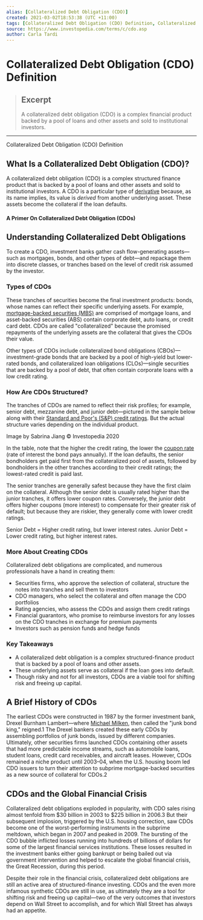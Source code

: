 ```yaml
---
alias: [Collateralized Debt Obligation (CDO)]
created: 2021-03-02T18:53:38 (UTC +11:00)
tags: [Collateralized Debt Obligation (CDO) Definition, Collateralized Debt Obligation (CDO) Definition]
source: https://www.investopedia.com/terms/c/cdo.asp
author: Carla Tardi
---
```


# Collateralized Debt Obligation (CDO) Definition

> ## Excerpt
> A collateralized debt obligation (CDO) is a complex financial product backed by a pool of loans and other assets and sold to institutional investors.

---

Collateralized Debt Obligation (CDO) Definition
## What Is a Collateralized Debt Obligation (CDO)?

A collateralized debt obligation (CDO) is a complex structured finance product that is backed by a pool of loans and other assets and sold to institutional investors. A CDO is a particular type of [derivative](https://www.investopedia.com/terms/d/derivative.asp) because, as its name implies, its value is _derived_ from another underlying asset. These assets become the collateral if the loan defaults.

#### A Primer On Collateralized Debt Obligation (CDOs)

## Understanding Collateralized Debt Obligations

To create a CDO, investment banks gather cash flow-generating assets—such as mortgages, bonds, and other types of debt—and repackage them into discrete classes, or tranches based on the level of credit risk assumed by the investor.

### Types of CDOs

These tranches of securities become the final investment products: bonds, whose names can reflect their specific underlying assets. For example, [mortgage-backed securities (MBS)](https://www.investopedia.com/terms/m/mbs.asp) are comprised of mortgage loans, and asset-backed securities (ABS) contain corporate debt, auto loans, or credit card debt. CDOs are called "collateralized" because the promised repayments of the underlying assets are the collateral that gives the CDOs their value.

Other types of CDOs include collateralized bond obligations (CBOs)—investment-grade bonds that are backed by a pool of high-yield but lower-rated bonds, and collateralized loan obligations (CLOs)—single securities that are backed by a pool of debt, that often contain corporate loans with a low credit rating. 

### How Are CDOs Structured?

The tranches of CDOs are named to reflect their risk profiles; for example, senior debt, mezzanine debt, and junior debt—pictured in the sample below along with their [Standard and Poor's (S&P) credit ratings](https://www.investopedia.com/terms/s/sp.asp). But the actual structure varies depending on the individual product.

Image by Sabrina Jiang © Investopedia 2020

In the table, note that the higher the credit rating, the lower the [coupon rate](https://www.investopedia.com/terms/c/coupon-rate.asp) (rate of interest the bond pays annually). If the loan defaults, the senior bondholders get paid first from the collateralized pool of assets, followed by bondholders in the other tranches according to their credit ratings; the lowest-rated credit is paid last.

The senior tranches are generally safest because they have the first claim on the collateral. Although the senior debt is usually rated higher than the junior tranches, it offers lower coupon rates. Conversely, the junior debt offers higher coupons (more interest) to compensate for their greater risk of default; but because they are riskier, they generally come with lower credit ratings.

Senior Debt = Higher credit rating, but lower interest rates. Junior Debt = Lower credit rating, but higher interest rates.

### More About Creating CDOs

Collateralized debt obligations are complicated, and numerous professionals have a hand in creating them:

-   Securities firms, who approve the selection of collateral, structure the notes into tranches and sell them to investors
-   CDO managers, who select the collateral and often manage the CDO portfolios
-   Rating agencies, who assess the CDOs and assign them credit ratings
-   Financial guarantors, who promise to reimburse investors for any losses on the CDO tranches in exchange for premium payments
-   Investors such as pension funds and hedge funds

### Key Takeaways

-   A collateralized debt obligation is a complex structured-finance product that is backed by a pool of loans and other assets.
-   These underlying assets serve as collateral if the loan goes into default.
-   Though risky and not for all investors, CDOs are a viable tool for shifting risk and freeing up capital.

## A Brief History of CDOs

The earliest CDOs were constructed in 1987 by the former investment bank, Drexel Burnham Lambert—where [Michael Milken](https://www.investopedia.com/terms/m/michaelmilken.asp), then called the "junk bond king," reigned.1 The Drexel bankers created these early CDOs by assembling portfolios of junk bonds, issued by different companies. Ultimately, other securities firms launched CDOs containing other assets that had more predictable income streams, such as automobile loans, student loans, credit card receivables, and aircraft leases. However, CDOs remained a niche product until 2003–04, when the U.S. housing boom led CDO issuers to turn their attention to subprime mortgage-backed securities as a new source of collateral for CDOs.2

## CDOs and the Global Financial Crisis

Collateralized debt obligations exploded in popularity, with CDO sales rising almost tenfold from $30 billion in 2003 to $225 billion in 2006.3 But their subsequent implosion, triggered by the U.S. housing correction, saw CDOs become one of the worst-performing instruments in the subprime meltdown, which began in 2007 and peaked in 2009. The bursting of the CDO bubble inflicted losses running into hundreds of billions of dollars for some of the largest financial services institutions. These losses resulted in the investment banks either going bankrupt or being bailed out via government intervention and helped to escalate the global financial crisis, the Great Recession, during this period.

Despite their role in the financial crisis, collateralized debt obligations are still an active area of structured-finance investing. CDOs and the even more infamous synthetic CDOs are still in use, as ultimately they are a tool for shifting risk and freeing up capital—two of the very outcomes that investors depend on Wall Street to accomplish, and for which Wall Street has always had an appetite.
